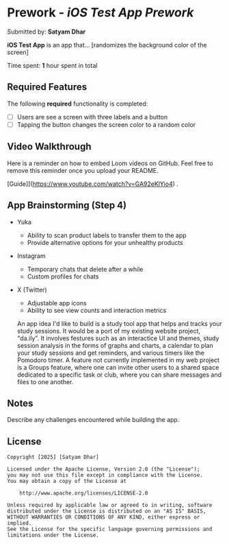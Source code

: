 # Prework - *iOS Test App Prework*

Submitted by: **Satyam Dhar**

**iOS Test App** is an app that... [randomizes the background color of the screen] 

Time spent: **1** hour spent in total

## Required Features

The following **required** functionality is completed:

- [ ] Users are see a screen with three labels and a button
- [ ] Tapping the button changes the screen color to a random color
 
## Video Walkthrough

Here is a reminder on how to embed Loom videos on GitHub. Feel free to remove this reminder once you upload your README. 

[Guide]](https://www.youtube.com/watch?v=GA92eKlYio4) .

## App Brainstorming (Step 4)
- Yuka
  - Ability to scan product labels to transfer them to the app
  - Provide alternative options for your unhealthy products
- Instagram
  - Temporary chats that delete after a while
  - Custom profiles for chats
- X (Twitter)
  - Adjustable app icons
  - Ability to see view counts and interaction metrics
 
  An app idea I'd like to build is a study tool app that helps and tracks your study sessions. It would be a port of my existing website project, "da.ily".
  It involves festures such as an interactice UI and themes, study session analysis in the forms of graphs and charts, a calendar to plan your study sessions and
  get reminders, and various timers like the Pomodoro timer. A feature not currently implemented in my web project is a Groups feature, where one can invite
  other users to a shared space dedicated to a specific task or club, where you can share messages and files to one another.

## Notes

Describe any challenges encountered while building the app.

## License

    Copyright [2025] [Satyam Dhar]

    Licensed under the Apache License, Version 2.0 (the "License");
    you may not use this file except in compliance with the License.
    You may obtain a copy of the License at

        http://www.apache.org/licenses/LICENSE-2.0

    Unless required by applicable law or agreed to in writing, software
    distributed under the License is distributed on an "AS IS" BASIS,
    WITHOUT WARRANTIES OR CONDITIONS OF ANY KIND, either express or implied.
    See the License for the specific language governing permissions and
    limitations under the License.

